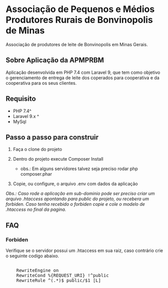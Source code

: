<p align="center"> 
<h1>Associação de Pequenos e Médios<br>
Produtores Rurais de Bonvinopolis de Minas</h1>
</p>

<p>
Associação de produtores de leite de Bonvinopolis em Minas Gerais.
</p>

## Sobre Aplicação da APMPRBM

<p>Aplicação desenvolvida em PHP 7.4 com Laravel 9, que tem como objetivo o gerenciamento de entrega de leite dos coperados para cooperativa e da cooperativa para os seus clientes.</p>

## Requisito

- PHP 7.4^<br/>
- Laravel 9.x ^<br/>
- MySql

## Passo a passo para construir

1. Faça o clone do projeto
2. Dentro do projeto execute Composer Install 
    - obs.: Em alguns servidores talvez seja preciso rodar php composer.phar

3. Copie, ou configure, o arquivo .env com dados da aplicação

<i> Obs.: Caso rode a aplicação em sub-dominio pode ser preciso criar um arquivo .htaccess apontando para public do projeto, ou recebera um forbiden.
Caso tenha recebido o forbiden copie e cole o modelo de .htaccess no final da pagina.</i>

## FAQ
### Forbiden

<p>Verifique se o servidor possui um .htaccess em sua raiz, caso contrário crie o seguinte codigo abaixo.</P>
<pre>
<IfModule mod_rewrite.c>
    RewriteEngine on
    RewriteCond %{REQUEST_URI} !^public
    RewriteRule ^(.*)$ public/$1 [L]
</IfModule>
</pre>
